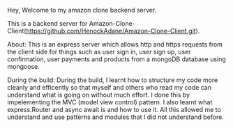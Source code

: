 Hey, Welcome to my amazon clone backend server.

This is a backend server for Amazon-Clone-Client(https://github.com/HenockAdane/Amazon-Clone-Client.git).

About:
This is an express server which allows http and https requests from the client side for things such as user sign in, user sign up, user confirmation, user payments and products from a mongoDB database using mongoose.

During the build:
During the build, I learnt how to structure my code more cleanly and efficently so that myself and others who read my code can understand what is going on without much effort. I done this by impelementing the MVC (model view control) pattern. I also learnt what express.Router and async await is and how to use it. All this allowed me to understand and use patterns and modules that I did not understand before.